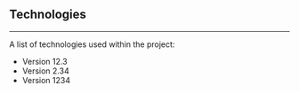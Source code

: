 ## Technologies
***
A list of technologies used within the project:
*  Version 12.3 
*  Version 2.34
*  Version 1234
